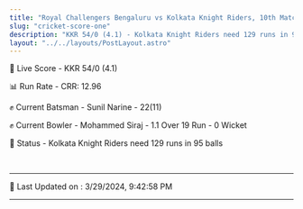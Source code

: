 ```yaml
---
title: "Royal Challengers Bengaluru vs Kolkata Knight Riders, 10th Match - Live Cricket Score"
slug: "cricket-score-one"
description: "KKR 54/0 (4.1) - Kolkata Knight Riders need 129 runs in 95 balls."
layout: "../../layouts/PostLayout.astro"
---
```


🔴 Live Score - KKR 54/0 (4.1)  

📊 Run Rate - CRR: 12.96  

✊ Current Batsman - Sunil Narine - 22(11)  

✊ Current Bowler - Mohammed Siraj - 1.1 Over 19 Run - 0 Wicket  

📑 Status - Kolkata Knight Riders need 129 runs in 95 balls

<br />

***

📝 Last Updated on : 3/29/2024, 9:42:58 PM

***

